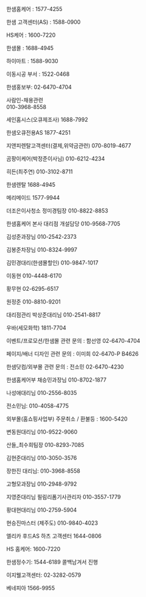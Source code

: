 한샘홈케어 : 1577-4255

한샘 고객센터(AS) : 1588-0900

HS케어 : 1600-7220

한샘몰 : 1688-4945 

하이마트 : 1588-9030

이동시공 부서 : 1522-0468 

한샘홍보부: 02-6470-4704

사람인-채용관련  
010-3968-8558 

세인홈시스(오큐제조사)
1688-7992

한샘오큐전용AS
1877-4251

지앤피렌탈고객센터(결제,위약금관련) 
070-8019-4677 

곰팡이케어(박정준이사님)
010-6212-4234

히든(최주연)
010-3102-8711

한샘렌탈
1688-4945

메리메이드
1577-9944

더조은이사청소 정미경팀장
010-8822-8853

한샘홈케어 본사 
대리점 개설담당
010-9568-7705

김성준과장님 
010-2542-2373

김봉준차장님
010-8324-9997

김민경대리(한샘몰할인)
010-9847-1017

이동현
010-4448-6170

황무현
02-6295-6517

원정준
010-8810-9201

대리점관리
박상준대리님
010-2541-8817

우바(세모화학) 1811-7704

이벤트/프로모션/한샘몰 관련 문의 : 
함선영 02-6470-4704

페이지/배너 디자인 관련 문의 :
이미희 02-6470-P B4626

한샘닷컴/외부몰 관련 문의 : 
전소민 02-6470-4230

한샘홈케어부 
채승민과장님
010-8702-1877 

나성애대리님 
010-2556-8035

전소민님: 
010-4058-4775 

외부몰(홈쇼핑사업부) 주문취소 / 환불등 : 1600-5420  

변동원대리님 
010-9522-9060 

산들_최수희팀장
010-8293-7085

김현준대리님
010-3050-3576

장한진 대리님: 
010-3968-8558

고형모과장님
010-2948-9792

지영준대리님
필림리폼기사관리자
010-3557-1779 

황대현대리님 
010-2759-5904

현승진마스터
(제주도) 
010-9840-4023 

엘리카 후드AS
하츠 고객센터
1644-0806

HS 홈케어: 
1600-7220 

한샘정수기:
1544-6189 
콜백남겨서 진행

이지웰고객센터: 
02-3282-0579

베네피아 
1566-9955